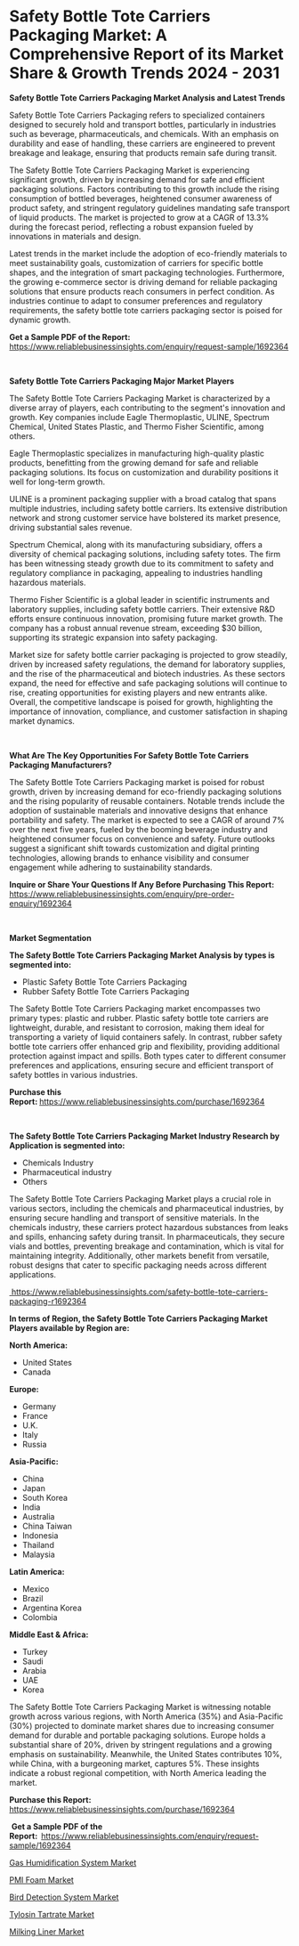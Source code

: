 <p><h1>Safety Bottle Tote Carriers Packaging Market: A Comprehensive Report of its Market Share & Growth Trends 2024 - 2031</h1></p><p><strong>Safety Bottle Tote Carriers Packaging Market Analysis and Latest Trends</strong></p>
<p><p>Safety Bottle Tote Carriers Packaging refers to specialized containers designed to securely hold and transport bottles, particularly in industries such as beverage, pharmaceuticals, and chemicals. With an emphasis on durability and ease of handling, these carriers are engineered to prevent breakage and leakage, ensuring that products remain safe during transit.</p><p>The Safety Bottle Tote Carriers Packaging Market is experiencing significant growth, driven by increasing demand for safe and efficient packaging solutions. Factors contributing to this growth include the rising consumption of bottled beverages, heightened consumer awareness of product safety, and stringent regulatory guidelines mandating safe transport of liquid products. The market is projected to grow at a CAGR of 13.3% during the forecast period, reflecting a robust expansion fueled by innovations in materials and design.</p><p>Latest trends in the market include the adoption of eco-friendly materials to meet sustainability goals, customization of carriers for specific bottle shapes, and the integration of smart packaging technologies. Furthermore, the growing e-commerce sector is driving demand for reliable packaging solutions that ensure products reach consumers in perfect condition. As industries continue to adapt to consumer preferences and regulatory requirements, the safety bottle tote carriers packaging sector is poised for dynamic growth.</p></p>
<p><strong>Get a Sample PDF of the Report:&nbsp;</strong> <a href="https://www.reliablebusinessinsights.com/enquiry/request-sample/1692364?utm_campaign=39&utm_medium=2&utm_source=Github&utm_content=ia&utm_term=20102024&utm_id=safety-bottle-tote-carriers-packaging">https://www.reliablebusinessinsights.com/enquiry/request-sample/1692364</a></p>
<p>&nbsp;</p>
<p><strong>Safety Bottle Tote Carriers Packaging Major Market Players</strong></p>
<p><p>The Safety Bottle Tote Carriers Packaging Market is characterized by a diverse array of players, each contributing to the segment's innovation and growth. Key companies include Eagle Thermoplastic, ULINE, Spectrum Chemical, United States Plastic, and Thermo Fisher Scientific, among others. </p><p>Eagle Thermoplastic specializes in manufacturing high-quality plastic products, benefitting from the growing demand for safe and reliable packaging solutions. Its focus on customization and durability positions it well for long-term growth.</p><p>ULINE is a prominent packaging supplier with a broad catalog that spans multiple industries, including safety bottle carriers. Its extensive distribution network and strong customer service have bolstered its market presence, driving substantial sales revenue.</p><p>Spectrum Chemical, along with its manufacturing subsidiary, offers a diversity of chemical packaging solutions, including safety totes. The firm has been witnessing steady growth due to its commitment to safety and regulatory compliance in packaging, appealing to industries handling hazardous materials.</p><p>Thermo Fisher Scientific is a global leader in scientific instruments and laboratory supplies, including safety bottle carriers. Their extensive R&D efforts ensure continuous innovation, promising future market growth. The company has a robust annual revenue stream, exceeding $30 billion, supporting its strategic expansion into safety packaging.</p><p>Market size for safety bottle carrier packaging is projected to grow steadily, driven by increased safety regulations, the demand for laboratory supplies, and the rise of the pharmaceutical and biotech industries. As these sectors expand, the need for effective and safe packaging solutions will continue to rise, creating opportunities for existing players and new entrants alike. Overall, the competitive landscape is poised for growth, highlighting the importance of innovation, compliance, and customer satisfaction in shaping market dynamics.</p></p>
<p>&nbsp;</p>
<p><strong>What Are The Key Opportunities For Safety Bottle Tote Carriers Packaging Manufacturers?</strong></p>
<p><p>The Safety Bottle Tote Carriers Packaging market is poised for robust growth, driven by increasing demand for eco-friendly packaging solutions and the rising popularity of reusable containers. Notable trends include the adoption of sustainable materials and innovative designs that enhance portability and safety. The market is expected to see a CAGR of around 7% over the next five years, fueled by the booming beverage industry and heightened consumer focus on convenience and safety. Future outlooks suggest a significant shift towards customization and digital printing technologies, allowing brands to enhance visibility and consumer engagement while adhering to sustainability standards.</p></p>
<p><strong>Inquire or Share Your Questions If Any Before Purchasing This Report:</strong> <a href="https://www.reliablebusinessinsights.com/enquiry/pre-order-enquiry/1692364?utm_campaign=39&utm_medium=2&utm_source=Github&utm_content=ia&utm_term=20102024&utm_id=safety-bottle-tote-carriers-packaging">https://www.reliablebusinessinsights.com/enquiry/pre-order-enquiry/1692364</a></p>
<p>&nbsp;</p>
<p><strong>Market Segmentation</strong></p>
<p><strong>The Safety Bottle Tote Carriers Packaging Market Analysis by types is segmented into:</strong></p>
<p><ul><li>Plastic Safety Bottle Tote Carriers Packaging</li><li>Rubber Safety Bottle Tote Carriers Packaging</li></ul></p>
<p><p>The Safety Bottle Tote Carriers Packaging market encompasses two primary types: plastic and rubber. Plastic safety bottle tote carriers are lightweight, durable, and resistant to corrosion, making them ideal for transporting a variety of liquid containers safely. In contrast, rubber safety bottle tote carriers offer enhanced grip and flexibility, providing additional protection against impact and spills. Both types cater to different consumer preferences and applications, ensuring secure and efficient transport of safety bottles in various industries.</p></p>
<p><strong>Purchase this Report:&nbsp;</strong><a href="https://www.reliablebusinessinsights.com/purchase/1692364?utm_campaign=39&utm_medium=2&utm_source=Github&utm_content=ia&utm_term=20102024&utm_id=safety-bottle-tote-carriers-packaging">https://www.reliablebusinessinsights.com/purchase/1692364</a></p>
<p>&nbsp;</p>
<p><strong>The Safety Bottle Tote Carriers Packaging Market Industry Research by Application is segmented into:</strong></p>
<p><ul><li>Chemicals Industry</li><li>Pharmaceutical industry</li><li>Others</li></ul></p>
<p><p>The Safety Bottle Tote Carriers Packaging Market plays a crucial role in various sectors, including the chemicals and pharmaceutical industries, by ensuring secure handling and transport of sensitive materials. In the chemicals industry, these carriers protect hazardous substances from leaks and spills, enhancing safety during transit. In pharmaceuticals, they secure vials and bottles, preventing breakage and contamination, which is vital for maintaining integrity. Additionally, other markets benefit from versatile, robust designs that cater to specific packaging needs across different applications.</p></p>
<p><a href="https://www.reliablebusinessinsights.com/safety-bottle-tote-carriers-packaging-r1692364?utm_campaign=39&utm_medium=2&utm_source=Github&utm_content=ia&utm_term=20102024&utm_id=safety-bottle-tote-carriers-packaging">&nbsp;https://www.reliablebusinessinsights.com/safety-bottle-tote-carriers-packaging-r1692364</a></p>
<p><strong>In terms of Region, the Safety Bottle Tote Carriers Packaging Market Players available by Region are:</strong></p>
<p>
    <p> <strong> North America: </strong>
        <ul>
            <li>United States</li>
            <li>Canada</li>
        </ul>
        </p> 
    <p> <strong> Europe: </strong>
        <ul>
            <li>Germany</li>
            <li>France</li>
            <li>U.K.</li>
            <li>Italy</li>
            <li>Russia</li>
        </ul>
        </p> 
    <p> <strong> Asia-Pacific: </strong>
        <ul>
            <li>China</li>
            <li>Japan</li>
            <li>South Korea</li>
            <li>India</li>
            <li>Australia</li>
            <li>China Taiwan</li>
            <li>Indonesia</li>
            <li>Thailand</li>
            <li>Malaysia</li>
        </ul>
        </p> 
    <p> <strong> Latin America: </strong>
        <ul>
            <li>Mexico</li>
            <li>Brazil</li>
            <li>Argentina Korea</li>
            <li>Colombia</li>
        </ul>
        </p> 
    <p> <strong> Middle East & Africa: </strong>
        <ul>
            <li>Turkey</li>
            <li>Saudi</li>
            <li>Arabia</li>
            <li>UAE</li>
            <li>Korea</li>
        </ul>
    </p>
    </p>
<p><p>The Safety Bottle Tote Carriers Packaging Market is witnessing notable growth across various regions, with North America (35%) and Asia-Pacific (30%) projected to dominate market shares due to increasing consumer demand for durable and portable packaging solutions. Europe holds a substantial share of 20%, driven by stringent regulations and a growing emphasis on sustainability. Meanwhile, the United States contributes 10%, while China, with a burgeoning market, captures 5%. These insights indicate a robust regional competition, with North America leading the market.</p></p>
<p><strong>Purchase this Report: </strong><a href="https://www.reliablebusinessinsights.com/purchase/1692364?utm_campaign=39&utm_medium=2&utm_source=Github&utm_content=ia&utm_term=20102024&utm_id=safety-bottle-tote-carriers-packaging">https://www.reliablebusinessinsights.com/purchase/1692364</a></p>
<p>&nbsp;<strong>Get a Sample PDF of the Report:&nbsp;&nbsp;</strong><a href="https://www.reliablebusinessinsights.com/enquiry/request-sample/1692364?utm_campaign=39&utm_medium=2&utm_source=Github&utm_content=ia&utm_term=20102024&utm_id=safety-bottle-tote-carriers-packaging">https://www.reliablebusinessinsights.com/enquiry/request-sample/1692364</a></p>
<p><strong></strong></p>
<p><p><a href="https://issuu.com/reportprime-2/docs/gas-humidification-system-market-si_3087d66413cf07?utm_campaign=39&utm_medium=2&utm_source=Github&utm_content=ia&utm_term=20102024&utm_id=safety-bottle-tote-carriers-packaging">Gas Humidification System Market</a></p><p><a href="https://medium.com/@malika4dt4reta/pmi-foam-market-velocity-11-1-cagr-trajectory-2024-2031-9e89cc4982cd?utm_campaign=39&utm_medium=2&utm_source=Github&utm_content=ia&utm_term=20102024&utm_id=safety-bottle-tote-carriers-packaging">PMI Foam Market</a></p><p><a href="https://www.linkedin.com/pulse/trends-global-bird-detection-system-market-forecast-eon4c?utm_campaign=39&utm_medium=2&utm_source=Github&utm_content=ia&utm_term=20102024&utm_id=safety-bottle-tote-carriers-packaging">Bird Detection System Market</a></p><p><a href="https://github.com/mac1evjen/Market-Research-Report-List-1/blob/main/tylosin-tartrate-market.md?utm_campaign=39&utm_medium=2&utm_source=Github&utm_content=ia&utm_term=20102024&utm_id=safety-bottle-tote-carriers-packaging">Tylosin Tartrate Market</a></p><p><a href="https://www.linkedin.com/pulse/global-milking-liner-market-exploring-share-trends-future-i10kc?utm_campaign=39&utm_medium=2&utm_source=Github&utm_content=ia&utm_term=20102024&utm_id=safety-bottle-tote-carriers-packaging">Milking Liner Market</a></p></p>